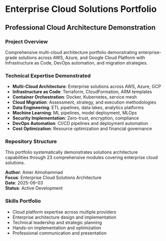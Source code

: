 # Enterprise Cloud Solutions Portfolio

## Professional Cloud Architecture Demonstration

### Project Overview
Comprehensive multi-cloud architecture portfolio demonstrating enterprise-grade solutions across AWS, Azure, and Google Cloud Platform with Infrastructure as Code, DevOps automation, and migration strategies.

### Technical Expertise Demonstrated
- **Multi-Cloud Architecture**: Enterprise solutions across AWS, Azure, GCP
- **Infrastructure as Code**: Terraform, CloudFormation, ARM templates
- **Container Orchestration**: Docker, Kubernetes, service mesh
- **Cloud Migration**: Assessment, strategy, and execution methodologies
- **Data Engineering**: ETL pipelines, data lakes, analytics platforms
- **Machine Learning**: ML pipelines, model deployment, MLOps
- **Security Implementation**: Zero-trust, encryption, compliance
- **DevOps Automation**: CI/CD pipelines and deployment automation
- **Cost Optimization**: Resource optimization and financial governance

### Repository Structure
This portfolio systematically demonstrates solutions architecture capabilities through 23 comprehensive modules covering enterprise cloud solutions.

**Author**: Amer Almohammad  
**Focus**: Enterprise Cloud Solutions Architecture  
**Date**: 2025-09-03  
**Status**: Active Development

### Skills Portfolio
- Cloud platform expertise across multiple providers
- Enterprise architecture design and implementation
- Technical leadership and strategic planning
- Hands-on implementation and optimization
- Professional communication and presentation
